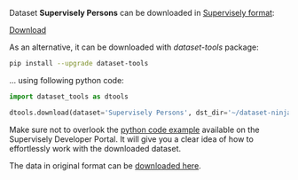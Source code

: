 Dataset **Supervisely Persons** can be downloaded in [Supervisely format](https://developer.supervisely.com/api-references/supervisely-annotation-json-format):

 [Download](https://assets.supervisely.com/supervisely-supervisely-assets-public/teams_storage/I/r/L8/drYwelhvhHqdXwlQbZgUeDmy3IrckFk2O1YVsKOmJjQPEh36h4DBbwkwEkN3EJhVXrLt6v5bHfyymdNRWk1Bwb64o1bocOmLVRPXjxS13q2BkLVnH85fXCacOHly.tar)

As an alternative, it can be downloaded with *dataset-tools* package:
``` bash
pip install --upgrade dataset-tools
```

... using following python code:
``` python
import dataset_tools as dtools

dtools.download(dataset='Supervisely Persons', dst_dir='~/dataset-ninja/')
```
Make sure not to overlook the [python code example](https://developer.supervisely.com/getting-started/python-sdk-tutorials/iterate-over-a-local-project) available on the Supervisely Developer Portal. It will give you a clear idea of how to effortlessly work with the downloaded dataset.

The data in original format can be [downloaded here](https://cloud.enterprise.deepsystems.io/s/TK2z5TLYoAPl1w6/download).